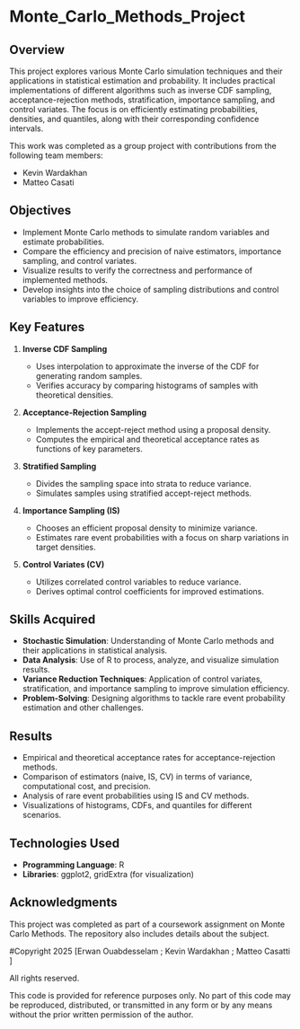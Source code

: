 # Monte_Carlo_Methods_Project

## **Overview**
This project explores various Monte Carlo simulation techniques and their applications in statistical estimation and probability. It includes practical implementations of different algorithms such as inverse CDF sampling, acceptance-rejection methods, stratification, importance sampling, and control variates. The focus is on efficiently estimating probabilities, densities, and quantiles, along with their corresponding confidence intervals.

This work was completed as a group project with contributions from the following team members:
- Kevin Wardakhan 
- Matteo Casati 

## **Objectives**
- Implement Monte Carlo methods to simulate random variables and estimate probabilities.
- Compare the efficiency and precision of naive estimators, importance sampling, and control variates.
- Visualize results to verify the correctness and performance of implemented methods.
- Develop insights into the choice of sampling distributions and control variables to improve efficiency.

## **Key Features**
1. **Inverse CDF Sampling**
   - Uses interpolation to approximate the inverse of the CDF for generating random samples.
   - Verifies accuracy by comparing histograms of samples with theoretical densities.

2. **Acceptance-Rejection Sampling**
   - Implements the accept-reject method using a proposal density.
   - Computes the empirical and theoretical acceptance rates as functions of key parameters.

3. **Stratified Sampling**
   - Divides the sampling space into strata to reduce variance.
   - Simulates samples using stratified accept-reject methods.

4. **Importance Sampling (IS)**
   - Chooses an efficient proposal density to minimize variance.
   - Estimates rare event probabilities with a focus on sharp variations in target densities.

5. **Control Variates (CV)**
   - Utilizes correlated control variables to reduce variance.
   - Derives optimal control coefficients for improved estimations.

## **Skills Acquired**
- **Stochastic Simulation**: Understanding of Monte Carlo methods and their applications in statistical analysis.
- **Data Analysis**: Use of R to process, analyze, and visualize simulation results.
- **Variance Reduction Techniques**: Application of control variates, stratification, and importance sampling to improve simulation efficiency.
- **Problem-Solving**: Designing algorithms to tackle rare event probability estimation and other challenges.

## **Results**
- Empirical and theoretical acceptance rates for acceptance-rejection methods.
- Comparison of estimators (naive, IS, CV) in terms of variance, computational cost, and precision.
- Analysis of rare event probabilities using IS and CV methods.
- Visualizations of histograms, CDFs, and quantiles for different scenarios.

## **Technologies Used**
- **Programming Language**: R
- **Libraries**: ggplot2, gridExtra (for visualization)

## **Acknowledgments**
This project was completed as part of a coursework assignment on Monte Carlo Methods. The repository also includes details about the subject. 


#Copyright 2025 [Erwan Ouabdesselam ;  Kevin Wardakhan ;  Matteo Casatti ]

All rights reserved.

This code is provided for reference purposes only. No part of this code may be reproduced, distributed, or transmitted in any form or by any means without the prior written permission of the author.
